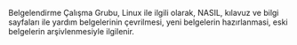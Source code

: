 Belgelendirme Çalışma Grubu, Linux ile ilgili olarak, NASIL, kılavuz ve bilgi sayfaları ile yardım belgelerinin çevrilmesi, yeni belgelerin hazırlanmasi, eski belgelerin arşivlenmesiyle ilgilenir.
